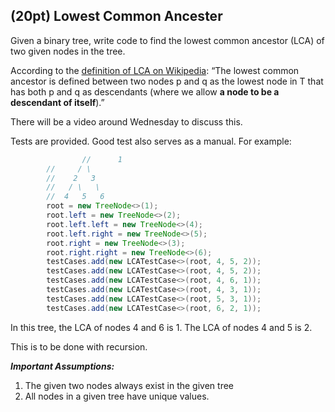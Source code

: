 ## (20pt) Lowest Common Ancester 

Given a binary tree, write code to find the lowest common ancestor (LCA) of two given nodes in the tree.

According to the [definition of LCA on Wikipedia](https://en.wikipedia.org/wiki/Lowest_common_ancestor): “The lowest common ancestor is defined between two nodes p and q as the lowest node in T that has both p and q as descendants (where we allow **a node to be a descendant of itself**).”

There will be a video around Wednesday to discuss this.

Tests are provided. Good test also serves as a manual. For example:

```java
				//      1
        //     / \
        //    2   3
        //   / \   \
        //  4   5   6
        root = new TreeNode<>(1);
        root.left = new TreeNode<>(2);
        root.left.left = new TreeNode<>(4);
        root.left.right = new TreeNode<>(5);
        root.right = new TreeNode<>(3);
        root.right.right = new TreeNode<>(6);
        testCases.add(new LCATestCase<>(root, 4, 5, 2));
        testCases.add(new LCATestCase<>(root, 4, 5, 2));
        testCases.add(new LCATestCase<>(root, 4, 6, 1));
        testCases.add(new LCATestCase<>(root, 4, 3, 1));
        testCases.add(new LCATestCase<>(root, 5, 3, 1));
        testCases.add(new LCATestCase<>(root, 6, 2, 1));
```

In this tree, the LCA of nodes 4 and 6 is 1. The LCA of nodes 4 and 5 is 2. 

This is to be done with recursion.

***Important Assumptions:***

1. The given two nodes always exist in the given tree
2. All nodes in a given tree have unique values. 